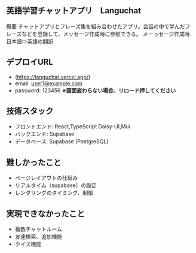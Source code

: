 ## 英語学習チャットアプリ　Languchat
概要
チャットアプリとフレーズ集を組み合わせたアプリ。会話の中で学んだフレーズなどを登録して、メッセージ作成時に参照できる。
メーっセージ作成時日本語⇨英語の翻訳

## デプロイURL
- (https://languchat.vercel.app/)
- email: user1@example.com
- password: 123456
**※画面変わらない場合、リロード押してください**

## 技術スタック
- フロントエンド: React,TypeScript Daisy-UI,Mui
- バックエンド: Supabase
- データベース: Supabase (PostgreSQL)


## 難しかったこと
- ページレイアウトの仕組み
- リアルタイム（supabase）の設定
- レンダリングのタイミング、制御
  
## 実現できなかったこと
- 複数チャットルーム
- 友達検索、追加機能
- クイズ機能
